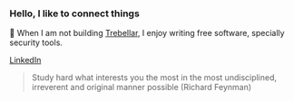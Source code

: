 ### Hello, I like to connect things

:call_me_hand: When I am not building [Trebellar](https://trebellar.com/), I enjoy writing free software, specially security tools.

[LinkedIn](https://es.linkedin.com/in/jesusprubio)

> Study hard what interests you the most in the most undisciplined, irreverent and original manner possible (Richard Feynman)
